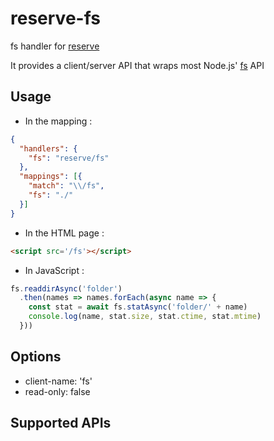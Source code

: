 # reserve-fs
fs handler for [reserve](https://npmjs.com/package/reserve)

It provides a client/server API that wraps most Node.js' [fs](https://nodejs.org/api/fs.html) API

## Usage

* In the mapping :
```json
{
  "handlers": {
    "fs": "reserve/fs"
  },
  "mappings": [{
    "match": "\\/fs",
    "fs": "./"
  }]
}
```

* In the HTML page :
```html
<script src='/fs'></script>
```

* In JavaScript :
```javascript
fs.readdirAsync('folder')
  .then(names => names.forEach(async name => {
    const stat = await fs.statAsync('folder/' + name)
    console.log(name, stat.size, stat.ctime, stat.mtime)
  }))
```

## Options

* client-name: 'fs'
* read-only: false

## Supported APIs
